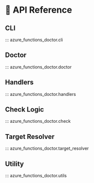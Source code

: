 # 🧠 API Reference

## CLI

::: azure_functions_doctor.cli

## Doctor

::: azure_functions_doctor.doctor

## Handlers

::: azure_functions_doctor.handlers

## Check Logic

::: azure_functions_doctor.check

## Target Resolver

::: azure_functions_doctor.target_resolver

## Utility

::: azure_functions_doctor.utils

